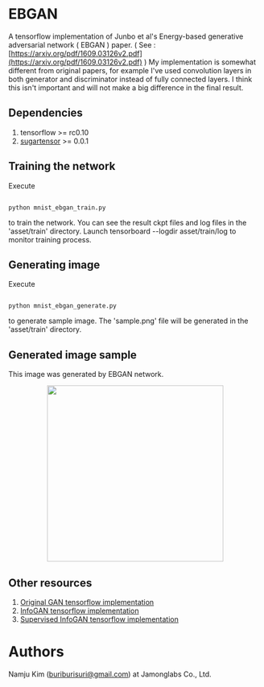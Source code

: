 # EBGAN
A tensorflow implementation of Junbo et al's Energy-based generative adversarial network ( EBGAN ) paper. 
( See : [https://arxiv.org/pdf/1609.03126v2.pdf](https://arxiv.org/pdf/1609.03126v2.pdf) )
My implementation is somewhat different from original papers, for example I've used convolution layers
in both generator and discriminator instead of fully connected layers.
I think this isn't important and will not make a big difference in the final result.

## Dependencies

1. tensorflow >= rc0.10 
1. [sugartensor](https://github.com/buriburisuri/sugartensor) >= 0.0.1

## Training the network

Execute
<pre><code>
python mnist_ebgan_train.py
</code></pre>
to train the network. You can see the result ckpt files and log files in the 'asset/train' directory.
Launch tensorboard --logdir asset/train/log to monitor training process.


## Generating image
 
Execute
<pre><code>
python mnist_ebgan_generate.py
</code></pre>
to generate sample image.  The 'sample.png' file will be generated in the 'asset/train' directory.

## Generated image sample

This image was generated by EBGAN network.
<p align="center">
  <img src="https://raw.githubusercontent.com/buriburisuri/ebgan/master/png/sample.png" width="350"/>
</p>  

## Other resources

1. [Original GAN tensorflow implementation](https://github.com/buriburisuri/sugartensor/blob/master/sugartensor/example/mnist_gan.py)
1. [InfoGAN tensorflow implementation](https://github.com/buriburisuri/sugartensor/blob/master/sugartensor/example/mnist_info_gan.py)
1. [Supervised InfoGAN tensorflow implementation](https://github.com/buriburisuri/supervised_infogan)

# Authors
Namju Kim (buriburisuri@gmail.com) at Jamonglabs Co., Ltd.
